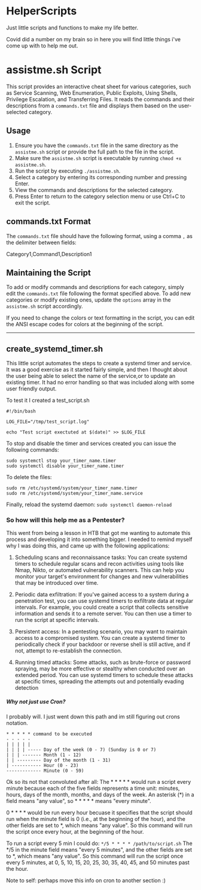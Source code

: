 # HelperScripts
Just little scripts and functions to make my life better.

Covid did a number on my brain so in here you will find little things i've come up with to help me out.

# assistme.sh Script

This script provides an interactive cheat sheet for various categories, such as Service Scanning, Web Enumeration, Public Exploits, Using Shells, Privilege Escalation, and Transferring Files. It reads the commands and their descriptions from a `commands.txt` file and displays them based on the user-selected category.

## Usage

1. Ensure you have the `commands.txt` file in the same directory as the `assistme.sh` script or provide the full path to the file in the script.
2. Make sure the `assistme.sh` script is executable by running `chmod +x assistme.sh`.
3. Run the script by executing `./assistme.sh`.
4. Select a category by entering its corresponding number and pressing Enter.
5. View the commands and descriptions for the selected category.
6. Press Enter to return to the category selection menu or use Ctrl+C to exit the script.

## commands.txt Format

The `commands.txt` file should have the following format, using a comma `,` as the delimiter between fields:

  Category1,Command1,Description1


## Maintaining the Script

To add or modify commands and descriptions for each category, simply edit the `commands.txt` file following the format specified above. To add new categories or modify existing ones, update the `options` array in the `assistme.sh` script accordingly.

If you need to change the colors or text formatting in the script, you can edit the ANSI escape codes for colors at the beginning of the script.

---

## create_systemd_timer.sh
This little script automates the steps to create a systemd timer and service.
It was a good exercise as it started fairly simple, and then I thought about the user being able to select the name of the service,or to update an existing timer. It had no error handling so that was included along with some user friendly output.

To test it I created a test_script.sh
```
#!/bin/bash

LOG_FILE="/tmp/test_script.log"

echo "Test script exectuted at $(date)" >> $LOG_FILE
```
To stop and disable the timer and services created you can issue the following commands:

```
sudo systemctl stop your_timer_name.timer
sudo systemctl disable your_timer_name.timer
```
To delete the files:
```
sudo rm /etc/systemd/system/your_timer_name.timer
sudo rm /etc/systemd/system/your_timer_name.service
```
Finally, reload the systemd daemon:
`sudo systemctl daemon-reload`

### So how will this help me as a Pentester?
This went from being a lesson in HTB that got me wanting to automate this process and developing it into something bigger.
I needed to remind myself why I was doing this, and came up with the following applications:

1. Scheduling scans and reconnaissance tasks: You can create systemd timers to schedule regular scans and recon activities using tools like Nmap, Nikto, or automated vulnerability scanners. This can help you monitor your target's environment for changes and new vulnerabilities that may be introduced over time.

2. Periodic data exfiltration: If you've gained access to a system during a penetration test, you can use systemd timers to exfiltrate data at regular intervals. For example, you could create a script that collects sensitive information and sends it to a remote server. You can then use a timer to run the script at specific intervals.

3. Persistent access: In a pentesting scenario, you may want to maintain access to a compromised system. You can create a systemd timer to periodically check if your backdoor or reverse shell is still active, and if not, attempt to re-establish the connection.

4. Running timed attacks: Some attacks, such as brute-force or password spraying, may be more effective or stealthy when conducted over an extended period. You can use systemd timers to schedule these attacks at specific times, spreading the attempts out and potentially evading detection

##### Why not just use Cron?
I probably will. I just went down this path and im still figuring out crons notation.

```
* * * * * command to be executed
- - - - -
| | | | |
| | | | ----- Day of the week (0 - 7) (Sunday is 0 or 7)
| | | ------- Month (1 - 12)
| | --------- Day of the month (1 - 31)
| ----------- Hour (0 - 23)
------------- Minute (0 - 59)
```

Ok so its not that convoluted after all:
The * * * * * would run a script every minute because each of the five fields represents a time unit: 
minutes, hours, days of the month, months, and days of the week. 
An asterisk (*) in a field means "any value", so * * * * * means "every minute".

0 * * * * would be run every hour becuase it specifies that the script should run when the minute field is 0 (i.e., at the beginning of the hour), 
and the other fields are set to *, which means "any value". So this command will run the script once every hour, at the beginning of the hour.

To run a script every 5 min I could do: `*/5 * * * * /path/to/script.sh`
The */5 in the minute field means "every 5 minutes", and the other fields are set to *, which means "any value". 
So this command will run the script once every 5 minutes, at 0, 5, 10, 15, 20, 25, 30, 35, 40, 45, and 50 minutes past the hour.

Note to self: perhaps move this info on cron to another section :)
